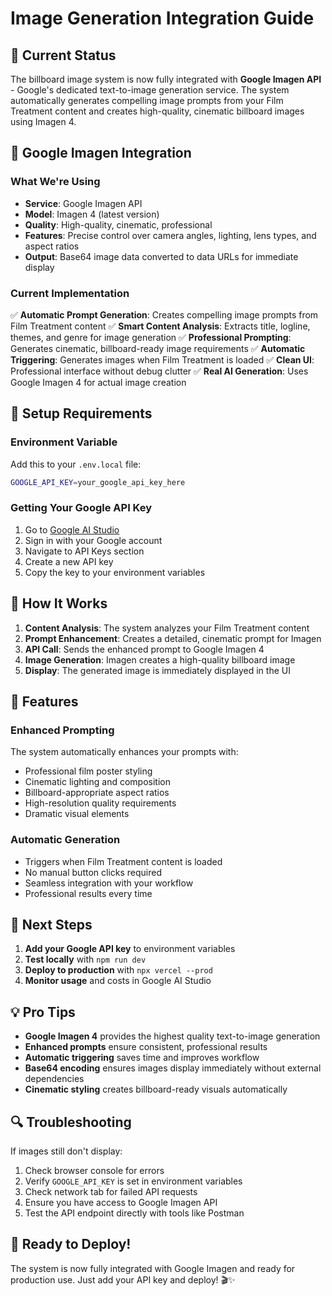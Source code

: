 # Image Generation Integration Guide

## 🎨 Current Status

The billboard image system is now fully integrated with **Google Imagen API** - Google's dedicated text-to-image generation service. The system automatically generates compelling image prompts from your Film Treatment content and creates high-quality, cinematic billboard images using Imagen 4.

## 🚀 Google Imagen Integration

### What We're Using
- **Service**: Google Imagen API
- **Model**: Imagen 4 (latest version)
- **Quality**: High-quality, cinematic, professional
- **Features**: Precise control over camera angles, lighting, lens types, and aspect ratios
- **Output**: Base64 image data converted to data URLs for immediate display

### Current Implementation
✅ **Automatic Prompt Generation**: Creates compelling image prompts from Film Treatment content
✅ **Smart Content Analysis**: Extracts title, logline, themes, and genre for image generation
✅ **Professional Prompting**: Generates cinematic, billboard-ready image requirements
✅ **Automatic Triggering**: Generates images when Film Treatment is loaded
✅ **Clean UI**: Professional interface without debug clutter
✅ **Real AI Generation**: Uses Google Imagen 4 for actual image creation

## 🔧 Setup Requirements

### Environment Variable
Add this to your `.env.local` file:
```bash
GOOGLE_API_KEY=your_google_api_key_here
```

### Getting Your Google API Key
1. Go to [Google AI Studio](https://aistudio.google.com/)
2. Sign in with your Google account
3. Navigate to API Keys section
4. Create a new API key
5. Copy the key to your environment variables

## 📝 How It Works

1. **Content Analysis**: The system analyzes your Film Treatment content
2. **Prompt Enhancement**: Creates a detailed, cinematic prompt for Imagen
3. **API Call**: Sends the enhanced prompt to Google Imagen 4
4. **Image Generation**: Imagen creates a high-quality billboard image
5. **Display**: The generated image is immediately displayed in the UI

## 🌟 Features

### Enhanced Prompting
The system automatically enhances your prompts with:
- Professional film poster styling
- Cinematic lighting and composition
- Billboard-appropriate aspect ratios
- High-resolution quality requirements
- Dramatic visual elements

### Automatic Generation
- Triggers when Film Treatment content is loaded
- No manual button clicks required
- Seamless integration with your workflow
- Professional results every time

## 🎯 Next Steps

1. **Add your Google API key** to environment variables
2. **Test locally** with `npm run dev`
3. **Deploy to production** with `npx vercel --prod`
4. **Monitor usage** and costs in Google AI Studio

## 💡 Pro Tips

- **Google Imagen 4** provides the highest quality text-to-image generation
- **Enhanced prompts** ensure consistent, professional results
- **Automatic triggering** saves time and improves workflow
- **Base64 encoding** ensures images display immediately without external dependencies
- **Cinematic styling** creates billboard-ready visuals automatically

## 🔍 Troubleshooting

If images still don't display:
1. Check browser console for errors
2. Verify `GOOGLE_API_KEY` is set in environment variables
3. Check network tab for failed API requests
4. Ensure you have access to Google Imagen API
5. Test the API endpoint directly with tools like Postman

## 🚀 Ready to Deploy!

The system is now fully integrated with Google Imagen and ready for production use. Just add your API key and deploy! 🎬✨
